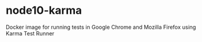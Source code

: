 # node10-karma

Docker image for running tests in Google Chrome and Mozilla Firefox using Karma Test Runner

